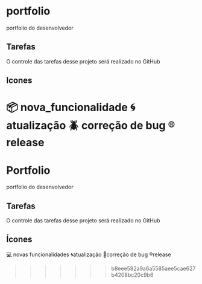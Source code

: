 # portfolio
portfolio do desenvolvedor 

## Tarefas

O controle das tarefas desse projeto será realizado no GitHub

## Icones

:package: nova_funcionalidade
:cyclone: atualização
:beetle: correção de bug
:registered: release
=======
# Portfolio
portfolio do desenvolvedor 

## Tarefas
O controle das tarefas desse projeto será realizado no GitHub

## Ícones
:computer: novas funcionalidades :cyclone:atualização :bug:correção de bug :registered:release
>>>>>>> b8eee582a9a6a5585aee5cae627b4208bc20c9b6
